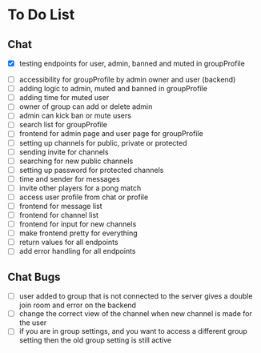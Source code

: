 # To Do List

## Chat

* [x] testing endpoints for user, admin, banned and muted in groupProfile

[//]: # (* [ ] accessibility for groupProfile by admin owner and user &#40;frontend&#41;)
* [ ] accessibility for groupProfile by admin owner and user (backend)
* [ ] adding logic to admin, muted and banned in groupProfile
* [ ] adding time for muted user
* [ ] owner of group can add or delete admin
* [ ] admin can kick ban or mute users
* [ ] search list for groupProfile
* [ ] frontend for admin page and user page for groupProfile
* [ ] setting up channels for public, private or protected
* [ ] sending invite for channels
* [ ] searching for new public channels
* [ ] setting up password for protected channels
* [ ] time and sender for messages
* [ ] invite other players for a pong match
* [ ] access user profile from chat or profile
* [ ] frontend for message list
* [ ] frontend for channel list
* [ ] frontend for input for new channels
* [ ] make frontend pretty for everything
* [ ] return values for all endpoints
* [ ] add error handling for all endpoints

## Chat Bugs
* [ ] user added to group that is not connected to the 
server gives a double join room and error on the backend
* [ ] change the correct view of the channel when new channel is made for the user
* [ ] if you are in group settings, and you want to access a different
group setting then the old group setting is still active